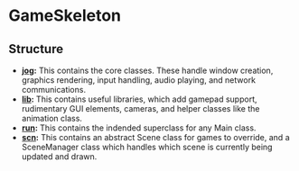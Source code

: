 # GameSkeleton

## Structure

 * **[jog](/src/jog):**
 This contains the core classes. These handle window creation, graphics rendering, input handling, audio playing, and network communications.
 * **[lib](/src/lib):** 
 This contains useful libraries, which add gamepad support, rudimentary GUI elements, cameras, and helper classes like the animation class.
 * **[run](/src/run):** 
 This contains the indended superclass for any Main class.
 * **[scn](/src/scn):** 
 This contains an abstract Scene class for games to override, and a SceneManager class which handles which scene is currently being updated and drawn.